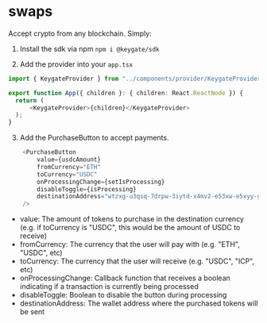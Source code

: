 # swaps

Accept crypto from any blockchain. Simply:

1. Install the sdk via npm
`npm i @keygate/sdk`

2. Add the provider into your `app.tsx`
```typescript
import { KeygateProvider } from "../components/provider/KeygateProvider";

export function App({ children }: { children: React.ReactNode }) {
  return (
      <KeygateProvider>{children}</KeygateProvider>
  );
} 
```

3. Add the PurchaseButton to accept payments.
```typescript
    <PurchaseButton
        value={usdcAmount}
        fromCurrency="ETH"
        toCurrency="USDC"
        onProcessingChange={setIsProcessing}
        disableToggle={isProcessing}
        destinationAddress="wtzxg-u3qsq-7drpw-3iytd-x4mv2-e53xw-e5xyy-g7577-dc6ky-266ly-qqe"
    />
```

- value: The amount of tokens to purchase in the destination currency (e.g. if toCurrency is "USDC", this would be the amount of USDC to receive)
- fromCurrency: The currency that the user will pay with (e.g. "ETH", "USDC", etc)
- toCurrency: The currency that the user will receive (e.g. "USDC", "ICP", etc) 
- onProcessingChange: Callback function that receives a boolean indicating if a transaction is currently being processed
- disableToggle: Boolean to disable the button during processing
- destinationAddress: The wallet address where the purchased tokens will be sent